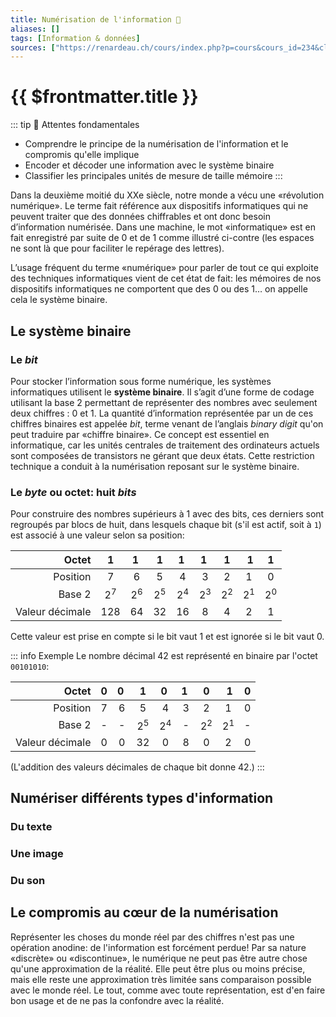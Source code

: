 ```yaml
---
title: Numérisation de l'information 🚧
aliases: []
tags: [Information & données]
sources: ["https://renardeau.ch/cours/index.php?p=cours&cours_id=234&classe_id_selected=&matiere_id_selected=57"]
---
```


# {{ $frontmatter.title }}

::: tip 🎯 Attentes fondamentales
- Comprendre le principe de la numérisation de l'information et le compromis qu'elle implique
- Encoder et décoder une information avec le système binaire
- Classifier les principales unités de mesure de taille mémoire
:::

Dans la deuxième moitié du XXe siècle, notre monde a vécu une «révolution numérique». Le terme fait référence aux dispositifs informatiques qui ne peuvent traiter que des données chiffrables et ont donc besoin d’information numérisée. Dans une machine, le mot «informatique» est en fait enregistré par suite de 0 et de 1 comme illustré ci-contre (les espaces ne sont là que pour faciliter le repérage des lettres).

L’usage fréquent du terme «numérique» pour parler de tout ce qui exploite des techniques informatiques vient de cet état de fait: les mémoires de nos dispositifs informatiques ne comportent que des 0 ou des 1… on appelle cela le système binaire.


## Le système binaire

### Le _bit_

Pour stocker l’information sous forme numérique, les systèmes informatiques utilisent le **système binaire**. Il s’agit d’une forme de codage utilisant la base 2 permettant de représenter des nombres avec seulement deux chiffres : 0 et 1. La quantité d’information représentée par un de ces chiffres binaires est appelée _bit_, terme venant de l’anglais _binary digit_ qu'on peut traduire par «chiffre binaire». Ce concept est essentiel en informatique, car les unités centrales de traitement des ordinateurs actuels sont composées de transistors ne gérant que deux états. Cette restriction technique a conduit à la numérisation reposant sur le système binaire.

### Le _byte_ ou octet: huit _bits_

Pour construire des nombres supérieurs à 1 avec des bits, ces derniers sont regroupés par blocs de huit, dans lesquels chaque bit (s'il est actif, soit à `1`) est associé à une valeur selon sa position:

| Octet | 1 | 1 | 1 | 1 | 1 | 1 | 1 | 1 |
|-:|:-:|:-:|:-:|:-:|:-:|:-:|:-:|:-:|
| Position | 7 | 6 | 5 | 4 | 3 | 2 | 1 | 0 |
| Base 2 | 2<sup>7</sup> | 2<sup>6</sup> | 2<sup>5</sup> | 2<sup>4</sup> | 2<sup>3</sup> | 2<sup>2</sup> | 2<sup>1</sup> | 2<sup>0</sup> |
| Valeur décimale | 128 | 64 | 32 | 16 | 8 | 4 | 2 | 1 |

Cette valeur est prise en compte si le bit vaut 1 et est ignorée si le bit vaut 0.

::: info Exemple
Le nombre décimal 42 est représenté en binaire par l'octet `00101010`:

| Octet | 0 | 0 | 1 | 0 | 1 | 0 | 1 | 0 |
|-:|:-:|:-:|:-:|:-:|:-:|:-:|:-:|:-:|
| Position | 7 | 6 | 5 | 4 | 3 | 2 | 1 | 0 |
| Base 2 | - | - | 2<sup>5</sup> | 2<sup>4</sup> | - | 2<sup>2</sup> | 2<sup>1</sup> | - |
| Valeur décimale | 0 | 0 | 32 | 0 | 8 | 0 | 2 | 0 |

(L'addition des valeurs décimales de chaque bit donne 42.)
:::


## Numériser différents types d'information

### Du texte

### Une image

### Du son


## Le compromis au cœur de la numérisation

Représenter les choses du monde réel par des chiffres n'est pas une opération anodine: de l'information est forcément perdue! Par sa nature «discrète» ou «discontinue», le numérique ne peut pas être autre chose qu'une approximation de la réalité. Elle peut être plus ou moins précise, mais elle reste une approximation très limitée sans comparaison possible avec le monde réel. Le tout, comme avec toute représentation, est d'en faire bon usage et de ne pas la confondre avec la réalité.
